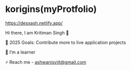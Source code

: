 # korigins(myProtfolio)
https://desxash.netlify.app/

Hi there, I am Kritiman Singh 👋

🎯 2025 Goals: Contribute more to live application projects

🌱 I’m a learner

⚡ Reach me - ashwanisviit@gmail.com
